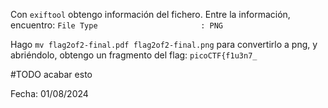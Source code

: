 Con `exiftool` obtengo información del fichero. Entre la información, encuentro: 
`File Type                       : PNG`

Hago `mv flag2of2-final.pdf flag2of2-final.png` para convertirlo a png, y abriéndolo, obtengo un fragmento del flag:
`picoCTF{f1u3n7_`

 #TODO acabar esto




Fecha: 01/08/2024